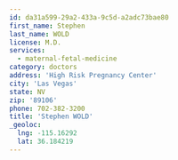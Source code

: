```yaml
---
id: da31a599-29a2-433a-9c5d-a2adc73bae80
first_name: Stephen
last_name: WOLD
license: M.D.
services:
  - maternal-fetal-medicine
category: doctors
address: 'High Risk Pregnancy Center'
city: 'Las Vegas'
state: NV
zip: '89106'
phone: 702-382-3200
title: 'Stephen WOLD'
_geoloc:
  lng: -115.16292
  lat: 36.184219
---
```

